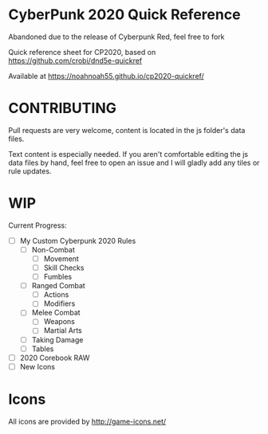 CyberPunk 2020 Quick Reference
==============

Abandoned due to the release of Cyberpunk Red, feel free to fork

Quick reference sheet for CP2020, based on https://github.com/crobi/dnd5e-quickref

Available at https://noahnoah55.github.io/cp2020-quickref/

CONTRIBUTING
==============
Pull requests are very welcome, content is located in the js folder's data files.

Text content is especially needed.
If you aren't comfortable editing the js data files by hand, feel free to open an issue and I will gladly add any tiles or rule updates.

WIP
==============
Current Progress:
- [ ] My Custom Cyberpunk 2020 Rules 
  - [ ] Non-Combat
    - [ ] Movement
    - [ ] Skill Checks
    - [ ] Fumbles
  - [ ] Ranged Combat
    - [ ] Actions
    - [ ] Modifiers
  - [ ] Melee Combat
    - [ ] Weapons
    - [ ] Martial Arts
  - [ ] Taking Damage
  - [ ] Tables
- [ ] 2020 Corebook RAW
- [ ] New Icons

Icons
==============

All icons are provided by http://game-icons.net/
